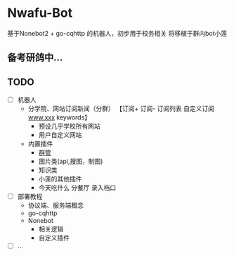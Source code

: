 # Nwafu-Bot
基于Nonebot2 + go-cqhttp 的机器人，初步用于校务相关 将移植于群内bot小莲

## 备考研鸽中...

## TODO
- [ ] 机器人
  - 分学院、网站订阅新闻（分群） 【订阅+ 订阅- 订阅列表 自定义订阅 www.xxx keywords】
    - 预设几乎学校所有网站
    - 用户自定义网站
  - 内置插件
    - [群管](https://github.com/yzyyz1387/nonebot_plugin_admin)
    - 图片类(api,搜图，制图)
    - 知识类
    - 小莲的其他插件
    - 今天吃什么 分餐厅 录入档口
- [ ] 部署教程
  - 协议端、服务端概念
  - go-cqhttp
  - Nonebot 
    - 相关逻辑 
    - 自定义插件
- [ ]   ...

